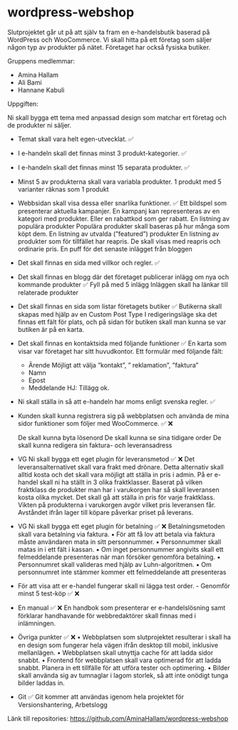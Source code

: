 # wordpress-webshop
Slutprojektet går ut på att själv ta fram en e-handelsbutik baserad på WordPress  och WooCommerce.  Vi skall hitta på ett företag som säljer någon typ av produkter på nätet. Företaget har också fysiska butiker.

Gruppens medlemmar:
- Amina Hallam
- Ali Bami
- Hannane Kabuli


Uppgiften:

Ni skall bygga ett tema med anpassad design som matchar ert företag och de produkter ni säljer.
- Temat skall vara helt egen-utvecklat. ✅ 

- I e-handeln skall det finnas minst 3 produkt-kategorier. ✅ 

- I e-handeln skall det finnas minst 15 separata produkter. ✅ 

- Minst 5 av produkterna skall vara variabla produkter.
    1 produkt med 5 varianter räknas som 1 produkt

- Webbsidan skall visa dessa eller snarlika funktioner. ✅ 
    Ett bildspel som presenterar aktuella kampanjer.
    En kampanj kan representeras av en kategori med produkter.
    Eller en rabattkod som ger rabatt.
    En listning av populära produkter
    Populära produkter skall baseras på hur många som köpt dem.
    En listning av utvalda (”featured”) produkter
    En listning av produkter som för tillfället har reapris.
    De skall visas med reapris och ordinarie pris.
    En puff för det senaste inlägget från bloggen

- Det skall finnas en sida med villkor och regler. ✅ 

- Det skall finnas en blogg där det företaget publicerar inlägg om nya och kommande produkter ✅ 
    Fyll på med 5 inlägg
    Inläggen skall ha länkar till relaterade produkter

- Det skall finnas en sida som listar företagets butiker ✅ 
    Butikerna skall skapas med hjälp av en Custom Post Type
    I redigeringsläge ska det finnas ett fält för plats, och på sidan för butiken skall man kunna se var butiken är på en karta.

- Det skall finnas en kontaktsida med följande funktioner ✅ 
    En karta som visar var företaget har sitt huvudkontor.
    Ett formulär med följande fält:
    - Ärende
        Möjligt att välja ”kontakt”, ” reklamation”, ”faktura”
    - Namn
    - Epost
    - Meddelande
    HJ: Tillägg ok.

- Ni skall ställa in så att e-handeln har moms enligt svenska regler. ✅ 

- Kunden skall kunna registrera sig på webbplatsen och använda de mina sidor funktioner som  följer med WooCommerce. ✅ ❌

    De skall kunna byta lösenord
    De skall kunna se sina tidigare order
    De skall kunna redigera sin faktura- och leveransadress

- VG Ni skall bygga ett eget plugin för leveransmetod ✅ ❌
Det leveransalternativet skall vara frakt med drönare.
Detta alternativ skall alltid kosta och det skall vara möjligt att ställa in pris i admin.
På er e-handel skall ni ha ställt in 3 olika fraktklasser.
Baserat på vilken fraktklass de produkter man har i varukorgen har så skall leveransen kosta olika mycket.
Det skall gå att ställa in pris för varje fraktklass.
Vikten på produkterna i varukorgen avgör vilket pris leveransen får.
Avståndet ifrån lager till köpare påverkar priset på leverans.

- VG Ni skall bygga ett eget plugin för betalning ✅ ❌
Betalningsmetoden skall vara betalning via faktura.
▪ För att få lov att betala via faktura måste användaren mata in sitt personnummer. ▪ Personnummer skall matas in i ett fält i kassan. ▪ Om inget personnummer angivits skall ett felmeddelande presenteras när man försöker genomföra betalning.
▪ Personnumret skall valideras med hjälp av Luhn-algoritmen.
▪ Om personnumret inte stämmer kommer ett felmeddelande att presenteras

- För att visa att er e-handel fungerar skall ni lägga test order. - Genomför minst 5 test-köp ✅ ❌

- En manual ✅ ❌
    En handbok som presenterar er e-handelslösning samt förklarar handhavande för webbredaktörer skall finnas med i inlämningen.

- Övriga punkter ✅ ❌ 
    • Webbplatsen som slutprojektet resulterar i skall ha en design som fungerar hela vägen ifrån desktop till mobil, inklusive mellanlägen.
    • Webbplatsen skall utnyttja cache för att ladda sidor snabbt. • Frontend för webbplatsen skall vara optimerad för att ladda snabbt. Planera in ett tillfälle för att utföra tester och optimering. • Bilder skall använda sig av tumnaglar i lagom storlek, så att inte onödigt tunga bilder laddas in.

- Git ✅ 
Git kommer att användas igenom hela projektet för Versionshantering, Arbetslogg


Länk till repositories: https://github.com/AminaHallam/wordpress-webshop